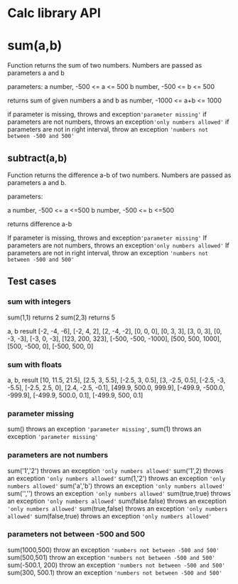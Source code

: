 # Calc library API

# **sum(a,b)**

Function returns the sum of two numbers. Numbers are passed as parameters a and b

parameters:
a number, -500 <= a <= 500
b number, -500 <= b <= 500

returns 
sum of given numbers a and b as number, -1000 <= a+b <= 1000

if parameter is missing, throws and exception`'parameter missing'`
if parameters are not numbers, throws an exception`'only numbers allowed'`
if parameters are not in right interval, throw an exception `'numbers not between -500 and 500'`

## **subtract(a,b)**

Function returns the difference a-b of two numbers. Numbers are passed as parameters a and b.

parameters:

a number, -500 <= a <=500
b number, -500 <= b <=500

returns difference a-b

If parameter is missing, throws and exception`'parameter missing'`
If parameters are not numbers, throws an exception`'only numbers allowed'`
If parameters are not in right interval, throw an exception `'numbers not between -500 and 500'`

## Test cases

### sum with integers

sum(1,1) returns 2
sum(2,3) returns 5

a, b result
[-2, -4, -6],
[-2, 4, 2],
[2, -4, -2],
[0, 0, 0],
[0, 3, 3],
[3, 0, 3],
[0, -3, -3],
[-3, 0, -3],
[123, 200, 323],
[-500, -500, -1000],
[500, 500, 1000],
[500, -500, 0],
[-500, 500, 0]

### sum with floats
a, b, result
[10, 11.5, 21.5],
[2.5, 3, 5.5],
[-2.5, 3, 0.5],
[3, -2.5, 0.5],
[-2.5, -3, -5.5],
[-2.5, 2.5, 0],
[2.4, -2.5, -0.1],
[499.9, 500.0, 999.9],
[-499.9, -500.0, -999.9],
[-499.9, 500.0, 0.1],
[-499.9, 500, 0.1]

### parameter missing

sum() throws an exception `'parameter missing'`,
sum(1) throws an exception `'parameter missing'`

### parameters are not numbers

sum('1','2') throws an exception `'only numbers allowed'`
sum('1',2) throws an exception `'only numbers allowed'`
sum(1,'2') throws an exception `'only numbers allowed'`
sum('a','b') throws an exception `'only numbers allowed'`
sum('','') throws an exception `'only numbers allowed'`
sum(true,true) throws an exception `'only numbers allowed'`
sum(false.false) throws an exception `'only numbers allowed'`
sum(true,false) throws an exception `'only numbers allowed'`
sum(false,true) throws an exception `'only numbers allowed'`



### parameters not between -500 and 500

sum(1000,500) throw an exception `'numbers not between -500 and 500'`
sum(500,501) throw an exception `'numbers not between -500 and 500'`
sum(-500.1, 200) throw an exception `'numbers not between -500 and 500'`
sum(300, 500.1) throw an exception `'numbers not between -500 and 500'`
